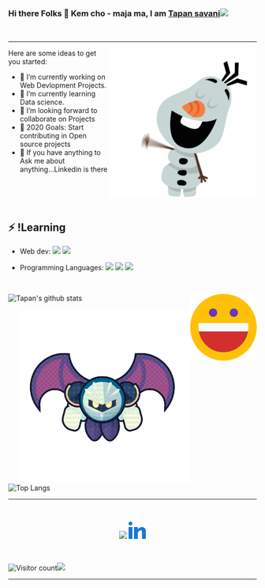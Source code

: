 ### Hi there Folks 👋 Kem cho - maja ma, I am [Tapan savani](https://stapan17.github.io/portfolio/)<img src="https://media2.giphy.com/media/KB8MHRUq55wjXVwWyl/source.gif" width="50">
<br/>
<hr>

<img src="hii.gif" width="300" align='right'>

Here are some ideas to get you started:

- 🔭 I’m currently working on Web Devlopment Projects.
- 🌱 I’m currently learning Data science.
- 👯 I’m looking forward to collaborate on Projects
- 🥅 2020 Goals: Start contributing in Open source projects
- 💬 If you have anything to Ask me about anything...Linkedin is there


<br/>
<br/>


<br/>

## ⚡ !Learning

<p align="left">
    
- Web dev:
    <a href="" alt="HTML"><img width="25px" src="https://upload.wikimedia.org/wikipedia/commons/thumb/8/80/HTML5_logo_resized.svg/1200px-HTML5_logo_resized.svg.png"></a>
    <a href="" alt="CSS"><img width="25px" src="https://upload.wikimedia.org/wikipedia/commons/thumb/d/d5/CSS3_logo_and_wordmark.svg/1200px-CSS3_logo_and_wordmark.svg.png"></a>
    <!--<a href="" alt="React"><img width="35px" src="https://cdn.worldvectorlogo.com/logos/react.svg"></a>-->
    
- Programming Languages: 
    <a href="" alt="C"><img width="35px" src="https://cdn.iconscout.com/icon/free/png-512/c-programming-569564.png"></a>
    <a href="" alt="Java"><img width="80px" src="https://logos-download.com/wp-content/uploads/2016/10/Java_logo_icon.png"></a>
    <a href="" alt="GitHub"><img width="80px" src="https://www.python.org/static/community_logos/python-logo-inkscape.svg"></a>

    
    
<!--- Data Science:
    <a href="" alt="GitHub"><img width="100px" src="https://matplotlib.org/3.2.1/_static/logo2_compressed.svg"></a>
    <a href="" alt="GitHub"><img width="100px" src="https://upload.wikimedia.org/wikipedia/commons/thumb/e/ed/Pandas_logo.svg/1200px-Pandas_logo.svg.png"></a>
    <a href="" alt="GitHub"><img width="100px" src="https://upload.wikimedia.org/wikipedia/commons/thumb/1/1a/NumPy_logo.svg/775px-NumPy_logo.svg.png"></a>-->
   
<!--- Android dev:
    <a href="" alt="GitHub"><img width="100px" src="https://upload.wikimedia.org/wikipedia/commons/1/17/Google-flutter-logo.png"></a>-->
    
   
  </p>
  <br/>


<a href="" alt="Happy" ><img width="135px" align="right" src="https://github.com/nirala96/nirala96/blob/master/happy.png"></a>

![Tapan's github stats](https://github-readme-stats.vercel.app/api?username=Stapan17&show_icons=true&theme=radical)
<br/>
<br/>
<img src="bat.gif" width="350" align='right'>
![Top Langs](https://github-readme-stats.vercel.app/api/top-langs/?username=Stapan17)
<br>
<hr>
<br>
<p align="center">
    <a href="https://stapan17.github.io/portfolio/" alt="Portfolio"><img width="120px" src="https://www.a2solutions.ae/wp-content/uploads/2015/10/portfolio.png"></a>
    <a href="https://www.linkedin.com/in/tapan-savani/" alt="Linkedin"><img width="35px" src="linkedin.png"></a>
</p>
  
<br/>

![Visitor count](https://visitor-badge.laobi.icu/badge?page_id=nirala96.nirala96)<img src="https://media.giphy.com/media/dxn6fRlTIShoeBr69N/giphy.gif" width="30">

<hr>


